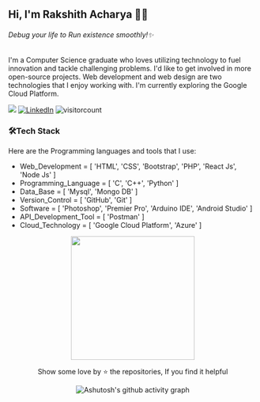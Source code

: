 ## Hi, I'm Rakshith Acharya 👨‍💻

###### _Debug your life to Run existence smoothly!✨_
    
I'm a Computer Science graduate who loves utilizing technology to fuel innovation and tackle challenging problems. I'd like to get involved in more open-source projects. Web development and web design are two technologies that I enjoy working with. I'm currently exploring the Google Cloud Platform. 

<a href=https://www.youtube.com/channel/UCoPPOzdy8Z6r68F27zXeJDw> <img src="https://img.shields.io/youtube/channel/views/UCoPPOzdy8Z6r68F27zXeJDw?style=social"></a> [![LinkedIn](https://img.shields.io/badge/LinkedIn-%230077B5.svg?logo=linkedin&logoColor=white)](https://linkedin.com/in/rakshixh) 
![visitorcount](https://komarev.com/ghpvc/?username=rakshixh&label=Visitors+Count&color=brightgreen)

### 🛠️Tech Stack

Here are the Programming languages and tools that I use:

- Web_Development = [ 'HTML', 'CSS', 'Bootstrap', 'PHP', 'React Js', 'Node Js' ]
- Programming_Language = [ 'C', 'C++', 'Python' ]
- Data_Base = [ 'Mysql', 'Mongo DB' ]
- Version_Control = [ 'GitHub', 'Git' ]
- Software = [ 'Photoshop', 'Premier Pro', 'Arduino IDE', 'Android Studio' ]
- API_Development_Tool = [ 'Postman' ] 
- Cloud_Technology = [ 'Google Cloud Platform', 'Azure' ]

<div align="center">
<img src="https://octodex.github.com/images/daftpunktocat-guy.gif" height="" width="250" /> 
  
Show some love by ⭐ the repositories, If you find it helpful
  
![Ashutosh's github activity graph](https://github-readme-activity-graph.vercel.app/graph?username=rakshixh&bg_color=413a3d&color=ffffff&line=9e4c98&point=ac92d3&area=true&hide_border=true)

</div>
